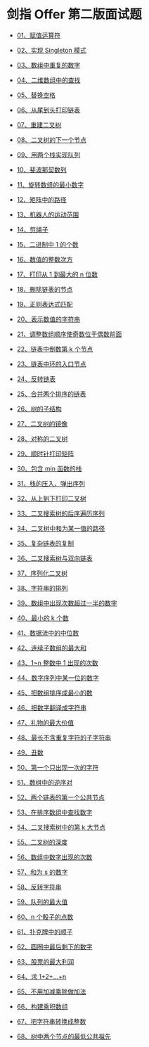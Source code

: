 # 剑指 Offer 第二版面试题

- [01、赋值运算符]()
- [02、实现 Singleton 模式]()
- [03、数组中重复的数字](./sword/s-03.md)
- [04、二维数组中的查找]()
- [05、替换空格](./sword/s-05.md)
- [06、从尾到头打印链表](./sword/s-06.md)
- [07、重建二叉树](./sword/s-07.md)
- [08、二叉树的下一个节点]()
- [09、用两个栈实现队列](./sword/s-09.md)
- [10、斐波那契数列](./sword/s-10.md)

- [11、旋转数组的最小数字]()
- [12、矩阵中的路径]()
- [13、机器人的运动范围]()
- [14、剪绳子]()
- [15、二进制中 1 的个数](./sword/s-15.md)
- [16、数值的整数次方]()
- [17、打印从 1 到最大的 n 位数]()
- [18、删除链表的节点](./sword/s-18.md)
- [19、正则表达式匹配]()
- [20、表示数值的字符串]()

- [21、调整数组顺序使奇数位于偶数前面]()
- [22、链表中倒数第 k 个节点](./sword/s-22.md)
- [23、链表中环的入口节点]()
- [24、反转链表](./sword/s-24.md)
- [25、合并两个排序的链表](./sword/s-25.md)
- [26、树的子结构]()
- [27、二叉树的镜像]()
- [28、对称的二叉树](./sword/s-28.md)
- [29、顺时针打印矩阵]()
- [30、包含 min 函数的栈]()

- [31、栈的压入、弹出序列](./sword/s-31.md)
- [32、从上到下打印二叉树](./sword/s-32.md)
- [33、二叉搜索树的后序遍历序列]()
- [34、二叉树中和为某一值的路径]()
- [35、复杂链表的复制]()
- [36、二叉搜索树与双向链表]()
- [37、序列化二叉树]()
- [38、字符串的排列]()
- [39、数组中出现次数超过一半的数字](./sword/s-39.md)
- [40、最小的 k 个数](./sword/s-40.md)

- [41、数据流中的中位数]()
- [42、连续子数组的最大和](./sword/s-42.md)
- [43、1~n 整数中 1 出现的次数]()
- [44、数字序列中某一位的数字]()
- [45、把数组排序成最小的数]()
- [46、把数字翻译成字符串]()
- [47、礼物的最大价值]()
- [48、最长不含重复字符的子字符串]()
- [49、丑数]()
- [50、第一个只出现一次的字符](./sword/s-50.md)

- [51、数组中的逆序对]()
- [52、两个链表的第一个公共节点](./sword/s-52.md)
- [53、在排序数组中查找数字](./sword/s-53.md)
- [54、二叉搜索树中的第 k 大节点]()
- [55、二叉树的深度](./sword/s-55.md)
- [56、数组中数字出现的次数](./sword/s-56.md)
- [57、和为 s 的数字](./sword/s-57.md)
- [58、反转字符串](./sword/s-58.md)
- [59、队列的最大值](./sword/s-59.md)
- [60、n 个骰子的点数]()

- [61、扑克牌中的顺子]()
- [62、圆圈中最后剩下的数字]()
- [63、股票的最大利润]()
- [64、求 1+2+...+n]()
- [65、不用加减乘除做加法]()
- [66、构建乘积数组]()
- [67、把字符串转换成整数]()
- [68、树中两个节点的最低公共祖先]()
